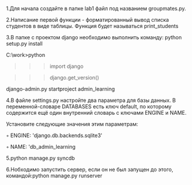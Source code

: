   1.Для начала создайте в  папке lab1 файл под названием groupmates.py. 
  
  2.Написание первой функции - форматированный вывод списка студентов в виде таблицы. Функция будет называться print_students
  
  3.В папке с проектом django необходимо выполнить команду: python setup.py install
  
C:\work>python

>>>

>>> import django

>>> django.get_version()

django-admin.py startproject admin_learning

 4.В файле settings.py настройте два параметра для базы данных. В переменной-словаре DATABASES есть ключ default, по которому содержится ещё один внутренний словарь с ключами ENGINE и NAME.
 
Установите следующие значения этим параметрам:

◦ ENGINE: 'django.db.backends.sqlite3'

◦ NAME: 'db_admin_learning

  5.python manage.py syncdb
  
  6.Нобходимо запустить сервер, если он не был запущен до этого, командой:python manage.py runserver
